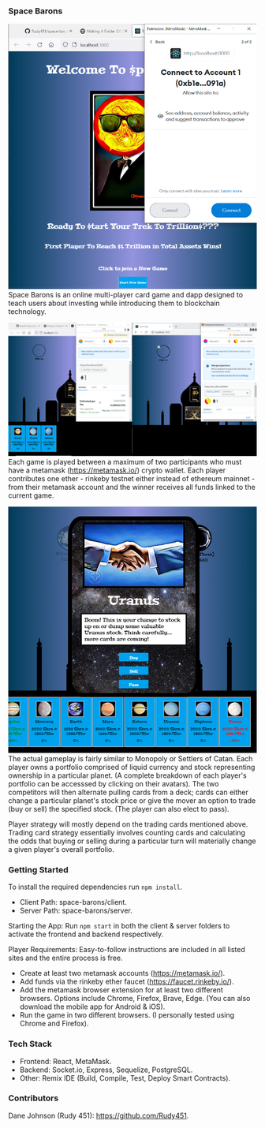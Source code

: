 ### Space Barons
![SpaceBaronsRegister](https://github.com/Rudy451/space-barons/blob/main/gamepics/SpaceBaronsRegister.PNG)
Space Barons is an online multi-player card game and dapp designed to teach users about investing while introducing them to blockchain technology.

![SpaceBaronsPayment](https://github.com/Rudy451/space-barons/blob/main/gamepics/SpaceBaronsPayment.PNG)
Each game is played between a maximum of two participants who must have a metamask (https://metamask.io/) crypto wallet. Each player contributes one ether - rinkeby testnet either instead of ethereum mainnet - from their metamask account and the winner receives all funds linked to the current game.

![SpaceBaronsGameplay](https://github.com/Rudy451/space-barons/blob/main/gamepics/SpaceBaronsGameplay.PNG)
The actual gameplay is fairly similar to Monopoly or Settlers of Catan. Each player owns a portfolio comprised of liquid currency and stock representing ownership in a particular planet. (A complete breakdown of each player's portfolio can be accesssed by clicking on their avatars). The two competitors will then alternate pulling cards from a deck; cards can either change a particular planet's stock price or give the mover an option to trade (buy or sell) the specified stock. (The player can also elect to pass).

Player strategy will mostly depend on the trading cards mentioned above. Trading card strategy essentially involves counting cards and calculating the odds that buying or selling during a particular turn will materially change a given player's overall portfolio.

### Getting Started
To install the required dependencies run `npm install`.
- Client Path: space-barons/client.
- Server Path: space-barons/server.

Starting the App: Run `npm start` in both the client & server folders to activate the frontend and backend respectively.

Player Requirements: Easy-to-follow instructions are included in all listed sites and the entire process is free.
- Create at least two metamask accounts (https://metamask.io/).
- Add funds via the rinkeby ether faucet (https://faucet.rinkeby.io/).
- Add the metamask browser extension for at least two different browsers. Options include Chrome, Firefox, Brave, Edge. (You can also download the mobile app for Android & iOS).
- Run the game in two different browsers. (I personally tested using Chrome and Firefox).

### Tech Stack
- Frontend: React, MetaMask.
- Backend: Socket.io, Express, Sequelize, PostgreSQL.
- Other: Remix IDE (Build, Compile, Test, Deploy Smart Contracts).

### Contributors
Dane Johnson (Rudy 451): https://github.com/Rudy451.
